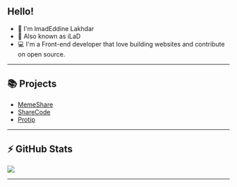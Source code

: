 ## Hello!

- 👋 I'm ImadEddine Lakhdar
- 👨‍ Also known as iLaD
- 💻 I'm a Front-end developer that love building websites and contribute on open source.

---

## 📚 Projects
- [MemeShare](https://github.com/MemeShare-org)
- [ShareCode](https://github.com/ShareCode-org)
- [Protip](https://github.com/IMAD200)

---
 
## ⚡ GitHub Stats
  <img align="center" display="block" src="https://github-readme-stats.vercel.app/api?username=iLaD08&theme=dark" />

---




